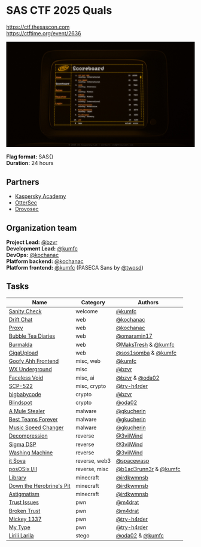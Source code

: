 # SAS CTF 2025 Quals

https://ctf.thesascon.com \
https://ctftime.org/event/2636

![](./images/scoreboard.jpg)

**Flag format:** SAS{}  
**Duration:** 24 hours

## Partners
- [Kaspersky Academy](https://academy.kaspersky.com/)
- [OtterSec](https://osec.io)
- [Drovosec](https://drovos.ec)

## Organization team
**Project Lead:** [@bzvr](https://github.com/bzvr) \
**Development Lead:** [@kumfc](https://github.com/kumfc) \
**DevOps:** [@kochanac](https://github.com/kochanac) \
**Platform backend:** [@kochanac](https://github.com/kochanac) \
**Platform frontend:** [@kumfc](https://github.com/kumfc) (PASECA Sans by [@twosd](https://t.me/twosd))


## Tasks

| Name | Category | Authors |
|------|----------|---------|
|[Sanity Check](tasks/welcome-sanity-check/)|welcome|[@kumfc](https://github.com/kumfc)|
|[Drift Chat](tasks/web-drift-chat/)|web|[@kochanac](https://github.com/kochanac)|
|[Proxy](tasks/web-caddy/)|web|[@kochanac](https://github.com/kochanac)|
|[Bubble Tea Diaries](tasks/web-bubble-tea/)|web|[@omaramin17](https://github.com/omaramin17)|
|[Burmalda](tasks/web-burmalda/)|web|[@MaksTresh](https://github.com/MaksTresh) & [@kumfc](https://github.com/kumfc)|
|[GigaUpload](tasks/web-filesharing/)|web|[@sos1somba](https://t.me/sos1somba) & [@kumfc](https://github.com/kumfc)|
|[Goofy Ahh Frontend](tasks/misc-devtools/)|misc, web|[@kumfc](https://github.com/kumfc)|
|[WX Underground](tasks/misc-wx-underground/)|misc|[@bzvr](https://github.com/bzvr)|
|[Faceless Void](tasks/misc-faceless-void/)|misc, ai|[@bzvr](https://github.com/bzvr) & [@oda02](https://github.com/oda02)|
|[SCP-522](tasks/crypto-scp-522/)|misc, crypto|[@try-h4rder](https://github.com/try-h4rder)|
|[bigbabycode](tasks/crypto-bigbabycode/)|crypto|[@bzvr](https://github.com/bzvr)|
|[Blindspot](tasks/crypto-blindspot/)|crypto|[@oda02](https://github.com/oda02)|
|[A Mule Stealer](tasks/mlw-mule-stealer/)|malware|[@gkucherin](https://github.com/gkucherin)|
|[Best Teams Forever](tasks/mlw-teams/)|malware|[@gkucherin](https://github.com/gkucherin)|
|[Music Speed Changer](tasks/mlw-music-speed-changer/)|malware|[@gkucherin](https://github.com/gkucherin)|
|[Decompression](tasks/reverse-decompression/)|reverse|[@3vilWind](https://github.com/3wilWind)|
|[Sigma DSP](tasks/reverse-sigma-dsp/)|reverse|[@3vilWind](https://github.com/3wilWind)|
|[Washing Machine](tasks/reverse-washing-machine/)|reverse|[@3vilWind](https://github.com/3wilWind)|
|[it Sova](tasks/web3-sova/)|reverse, web3|[@spacewasp](https://github.com/spacewasp)|
|[posOSix I/II](tasks/reverse-pososix/)|reverse, misc|[@b1ad3runn3r](https://github.com/b1ad3runn3r) & [@kumfc](https://github.com/kumfc)|
|[Library](tasks/minecraft-library/)|minecraft|[@irdkwmnsb](https://github.com/irdkwmnsb)|
|[Down the Herobrine's Pit](tasks/minecraft-cave-diving/)|minecraft|[@irdkwmnsb](https://github.com/irdkwmnsb)|
|[Astigmatism](tasks/minecraft-astigmatism/)|minecraft|[@irdkwmnsb](https://github.com/irdkwmnsb)|
|[Trust Issues](tasks/pwn-optee-ta/)|pwn|[@m4drat](https://github.com/m4drat)|
|[Broken Trust](tasks/pwn-optee-kernel/)|pwn|[@m4drat](https://github.com/m4drat)|
|[Mickey 1337](tasks/pwn-mickey-1337/)|pwn|[@try-h4rder](https://github.com/try-h4rder)|
|[My Type](tasks/pwn-my-type/)|pwn|[@try-h4rder](https://github.com/try-h4rder)|
|[Lirili Larila](tasks/stego-lirili-larila/)|stego|[@oda02](https://github.com/oda02) & [@kumfc](https://github.com/kumfc)|
